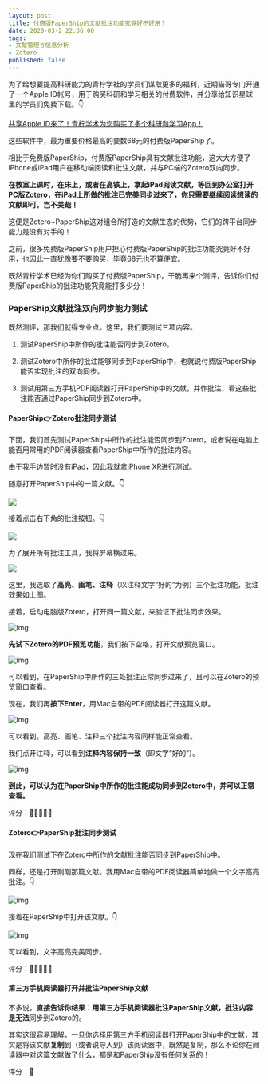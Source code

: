 ```yaml
---
layout: post
title: 付费版PaperShip的文献批注功能究竟好不好用？
date: 2020-03-2 22:36:00
tags: 
- 文献管理与信息分析
- Zotero
published: false
---
```


为了给想要提高科研能力的青柠学社的学员们谋取更多的福利，近期猫哥专门开通了一个Apple ID帐号，用于购买科研和学习相关的付费软件，并分享给知识星球里的学员们免费下载。👇

[共享Apple ID来了！青柠学术为您购买了多个科研和学习App！](http://mp.weixin.qq.com/s?__biz=MzAxNzgyMDg0MQ==&mid=2650456933&idx=3&sn=19725cb0fea679b5055e684d8f665308&chksm=83d1dea3b4a657b589803efd5b74a1fec8271139a936d2fbe49d1eed86e1ea94cea8778a1258&scene=21#wechat_redirect)

这些软件中，最为重要价格最高的要数68元的付费版PaperShip了。

相比于免费版PaperShip，付费版PaperShip具有文献批注功能，这大大方便了iPhone或iPad用户在移动端阅读和批注文献，并与PC端的Zotero双向同步。

**在教室上课时，在床上，或者在高铁上，拿起iPad阅读文献，等回到办公室打开PC版Zotero，在iPad上所做的批注已完美同步过来了，你只需要继续阅读想读的文献即可，岂不美哉！**

这便是Zotero+PaperShip这对组合所打造的文献生态的优势，它们的跨平台同步能力是没有对手的！

之前，很多免费版PaperShip用户担心付费版PaperShip的批注功能究竟好不好用，也因此一直犹豫要不要购买，毕竟68元也不算便宜。

既然青柠学术已经为你们购买了付费版PaperShip，干脆再来个测评，告诉你们付费版PaperShip的批注功能究竟能打多少分！



###  PaperShip文献批注双向同步能力测试

既然测评，那我们就得专业点。这里，我们要测试三项内容。

1. 测试PaperShip中所作的批注能否同步到Zotero。

2. 测试Zotero中所作的批注能够同步到PaperShip中，也就说付费版PaperShip能否实现批注的双向同步。

3. 测试用第三方手机PDF阅读器打开PaperShip中的文献，并作批注，看这些批注能否通过PaperShip同步到Zotero中。

#### PaperShip👉Zotero批注同步测试

下面，我们首先测试PaperShip中所作的批注能否同步到Zotero，或者说在电脑上能否用常用的PDF阅读器查看PaperShip中所作的批注内容。

由于我手边暂时没有iPad，因此我就拿iPhone XR进行测试。

随意打开PaperShip中的一篇文献。👇

![](https://tva1.sinaimg.cn/large/00831rSTly1gd3qvva3tvj30sk1jcn28.jpg)

接着点击右下角的批注按钮。👇

![](https://tva1.sinaimg.cn/large/00831rSTly1gd3qwf3zztj30sk1jcn7i.jpg)

为了展开所有批注工具，我将屏幕横过来。

![](https://tva1.sinaimg.cn/large/00831rSTly1gd3qx7lh88j30sk1jcah1.jpg)

这里，我选取了**高亮、画笔、注释**（以注释文字“好的”为例）三个批注功能，批注效果如上图。

接着，启动电脑版Zotero，打开同一篇文献，来验证下批注同步效果。

![img](https://tva1.sinaimg.cn/large/00831rSTly1gd3qxmeirsj30u00i8abb.jpg)

**先试下Zotero的PDF预览功能**，我们按下空格，打开文献预览窗口。


![img](https://tva1.sinaimg.cn/large/00831rSTly1gd3qxx9a38j30m20o7q74.jpg)

可以看到，在PaperShip中所作的三处批注正常同步过来了，且可以在Zotero的预览窗口查看。

现在，我们再**按下Enter**，用Mac自带的PDF阅读器打开这篇文献。

![img](https://tva1.sinaimg.cn/large/00831rSTly1gd3qxyuiqcj30m20o7q74.jpg)

可以看到，高亮、画笔、注释三个批注内容同样能正常查看。

我们点开注释，可以看到**注释内容保持一致**（即文字“好的”）。


![img](https://tva1.sinaimg.cn/large/00831rSTly1gd3qy8cl1zj30u00jq0w2.jpg)

**到此，可以认为在PaperShip中所作的批注能成功同步到Zotero中，并可以正常查看。**

评分：🌟🌟🌟🌟🌟

#### Zotero👉PaperShip批注同步测试

现在我们测试下在Zotero中所作的文献批注能否同步到PaperShip中。

同样，还是打开刚刚那篇文献。我用Mac自带的PDF阅读器简单地做一个文字高亮批注。👇

![img](https://tva1.sinaimg.cn/large/00831rSTly1gd3qy9gyvrj30u00jq0w2.jpg)

接着在PaperShip中打开该文献。👇


![img](https://tva1.sinaimg.cn/large/00831rSTly1gd3qzb3angj30sk1jc7cu.jpg)

可以看到，文字高亮完美同步。

评分：🌟🌟🌟🌟🌟

#### 第三方手机阅读器打开并批注PaperShip文献

不多说，**直接告诉你结果：**用第三方手机阅读器批注PaperShip文献，批注内容是**无法**同步到Zotero的。

其实这很容易理解，一旦你选择用第三方手机阅读器打开PaperShip中的文献，其实是将该文献**复制**到（或者说导入到）该阅读器中，既然是复制，那么不论你在阅读器中对这篇文献做了什么，都是和PaperShip没有任何关系的！

评分：🌟